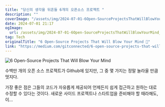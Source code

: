 ```yaml
---
title: "당신의 생각을 뒤흔들 6개의 오픈소스 프로젝트 "
description: ""
coverImage: "/assets/img/2024-07-01-6Open-SourceProjectsThatWillBlowYourMind_0.png"
date: 2024-07-01 21:17
ogImage: 
  url: /assets/img/2024-07-01-6Open-SourceProjectsThatWillBlowYourMind_0.png
tag: Tech
originalTitle: "6 Open-Source Projects That Will Blow Your Mind 🤯"
link: "https://medium.com/gitconnected/6-open-source-projects-that-will-blow-your-mind-991ecc96a1d7"
---
```



![6 Open-Source Projects That Will Blow Your Mind](/assets/img/2024-07-01-6Open-SourceProjectsThatWillBlowYourMind_0.png)

수백만 개의 오픈 소스 프로젝트가 Github에 있지만, 그 중 몇 가지는 정말 놀라울 만큼 멋지다.

가장 좋은 점은 그들의 코드가 자유롭게 제공되어 언제든지 쉽게 접근하고 원하는 대로 수정할 수 있다는 것이다. 새로운 사이드 프로젝트나 스타트업을 준비해야 할 때라해도, 이…